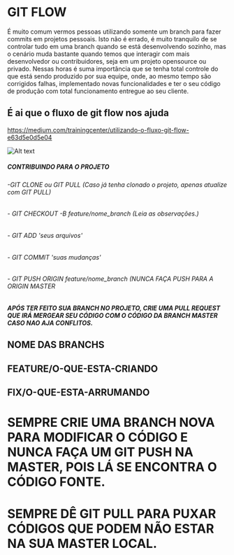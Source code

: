 # GIT FLOW
 É muito comum vermos pessoas utilizando somente um branch para fazer commits em projetos pessoais. Isto não é errado, é muito tranquilo de se controlar tudo em uma branch quando se está desenvolvendo sozinho, mas o cenário muda bastante quando temos que interagir com mais desenvolvedor ou contribuidores, seja em um projeto opensource ou privado.
Nessas horas é suma importância que se tenha total controle do que está sendo produzido por sua equipe, onde, ao mesmo tempo são corrigidos falhas, implementado novas funcionalidades e ter o seu código de produção com total funcionamento entregue ao seu cliente.

## É ai que o fluxo de git flow nos ajuda

https://medium.com/trainingcenter/utilizando-o-fluxo-git-flow-e63d5e0d5e04

![Alt text](https://cdn-images-1.medium.com/max/800/1*8-zDz1s5Atux_yNW_mXmfg@2x.png)

##### CONTRIBUINDO PARA O PROJETO
###### -GIT CLONE ou GIT PULL (Caso já tenha clonado o projeto, apenas atualize com GIT PULL)
###### - GIT CHECKOUT -B feature/nome_branch (Leia as observações.)
###### - GIT ADD 'seus arquivos'
###### - GIT COMMIT 'suas mudanças'
###### - GIT PUSH ORIGIN feature/nome_branch (NUNCA FAÇA PUSH PARA A ORIGIN MASTER

##### APÓS TER FEITO SUA BRANCH NO PROJETO, CRIE UMA PULL REQUEST QUE IRÁ MERGEAR SEU CÓDIGO COM O CÓDIGO DA BRANCH MASTER CASO NAO AJA CONFLITOS.


## NOME DAS BRANCHS
## FEATURE/O-QUE-ESTA-CRIANDO
## FIX/O-QUE-ESTA-ARRUMANDO

# SEMPRE CRIE UMA BRANCH NOVA PARA MODIFICAR O CÓDIGO E NUNCA FAÇA UM GIT PUSH NA MASTER, POIS LÁ SE ENCONTRA O CÓDIGO FONTE.
# SEMPRE DÊ GIT PULL PARA PUXAR CÓDIGOS QUE PODEM NÃO ESTAR NA SUA MASTER LOCAL.
